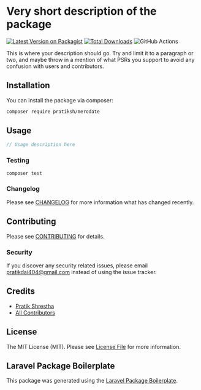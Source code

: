 # Very short description of the package

[![Latest Version on Packagist](https://img.shields.io/packagist/v/pratiksh/merodate.svg?style=flat-square)](https://packagist.org/packages/pratiksh/merodate)
[![Total Downloads](https://img.shields.io/packagist/dt/pratiksh/merodate.svg?style=flat-square)](https://packagist.org/packages/pratiksh/merodate)
![GitHub Actions](https://github.com/pratiksh/merodate/actions/workflows/main.yml/badge.svg)

This is where your description should go. Try and limit it to a paragraph or two, and maybe throw in a mention of what PSRs you support to avoid any confusion with users and contributors.

## Installation

You can install the package via composer:

```bash
composer require pratiksh/merodate
```

## Usage

```php
// Usage description here
```

### Testing

```bash
composer test
```

### Changelog

Please see [CHANGELOG](CHANGELOG.md) for more information what has changed recently.

## Contributing

Please see [CONTRIBUTING](CONTRIBUTING.md) for details.

### Security

If you discover any security related issues, please email pratikdai404@gmail.com instead of using the issue tracker.

## Credits

-   [Pratik Shrestha](https://github.com/pratiksh)
-   [All Contributors](../../contributors)

## License

The MIT License (MIT). Please see [License File](LICENSE.md) for more information.

## Laravel Package Boilerplate

This package was generated using the [Laravel Package Boilerplate](https://laravelpackageboilerplate.com).
